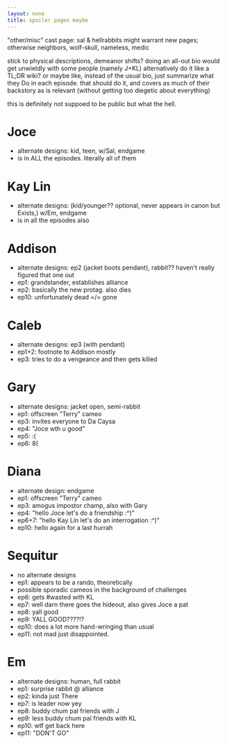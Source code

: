 ```yaml
---
layout: none
title: spoiler pages maybe
---
```

"other/misc" cast page: sal & hellrabbits might warrant new pages; otherwise neighbors, wolf-skull, nameless, medic

stick to physical descriptions, demeanor shifts? doing an all-out bio would get unwieldly with some people (namely J+KL)
alternatively do it like a TL;DR wiki? or maybe like, instead of the usual bio, just summarize what they Do in each episode. that should do it, and covers as much of their backstory as is relevant (without getting too diegetic about everything)

this is definitely not suppoed to be public but what the hell.

# Joce
- alternate designs: kid, teen, w/Sal, endgame
- is in ALL the episodes. literally all of them

# Kay Lin
- alternate designs: (kid/younger?? optional, never appears in canon but Exists,) w/Em, endgame
- is in all the episodes also

# Addison
- alternate designs: ep2 (jacket boots pendant), rabbit?? haven't really figured that one out
- ep1: grandstander, establishes alliance
- ep2: basically the new protag. also dies
- ep10: unfortunately dead =/= gone

# Caleb
- alternate designs: ep3 (with pendant)
- ep1+2: footnote to Addison mostly
- ep3: tries to do a vengeance and then gets killed

# Gary
- alternate designs: jacket open, semi-rabbit
- ep1: offscreen "Terry" cameo
- ep3: invites everyone to Da Caysa
- ep4: "Joce wth u good"
- ep5: :(
- ep6: 8(

# Diana
- alternate design: endgame
- ep1: offscreen "Terry" cameo
- ep3: amogus impostor champ, also with Gary
- ep4: "hello Joce let's do a friendship :^)"
- ep6+7: "hello Kay Lin let's do an interrogation :^)"
- ep10: hello again for a last hurrah

# Sequitur
- no alternate designs
- ep1: appears to be a rando, theoretically
- possible sporadic cameos in the background of challenges
- ep6: gets #wasted with KL
- ep7: well darn there goes the hideout, also gives Joce a pat
- ep8: yall good
- ep9: YALL GOOD????!?
- ep10: does a lot more hand-wringing than usual
- ep11: not mad just disappointed.

# Em
- alternate designs: human, full rabbit
- ep1: surprise rabbit @ alliance
- ep2: kinda just There
- ep7: is leader now yey
- ep8: buddy chum pal friends with J
- ep9: less buddy chum pal friends with KL
- ep10: wtf get back here
- ep11: "DON'T GO"